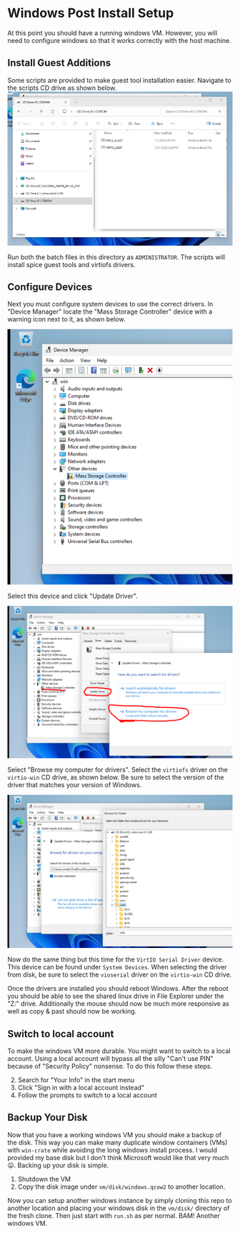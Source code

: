 # Windows Post Install Setup

At this point you should have a running windows VM. However, you will need to configure 
windows so that it works correctly with the host machine.

## Install Guest Additions
Some scripts are provided to make guest tool installation easier.
Navigate to the scripts CD drive as shown below.
![batch files iso drive](bat-iso.png)

Run both the batch files in this directory as `ADMINISTRATOR`. The scripts will install spice guest tools and virtiofs drivers.

## Configure Devices 

Next you must configure system devices to use the correct drivers. In "Device Manager" locate the 
"Mass Storage Controller" device with a warning icon next to it, as shown below.

![Mass Storage Controller](device-manager/mass-storage.png)

Select this device and click "Update Driver". 

![Update Driver](device-manager/update-driver.png)

Select "Browse my computer for drivers". Select the `virtiofs` driver on the `virtio-win` CD drive, as shown below.
Be sure to select the version of the driver that matches your version of Windows.

![Select driver](device-manager/browse-driver.png)

Now do the same thing but this time for the `VirtIO Serial Driver` device. This device can be found under `System Devices`.
When selecting the driver from disk, be sure to select the `vioserial` driver on the `virtio-win` CD drive.

Once the drivers are installed you should reboot Windows. After the reboot you should be able to see the shared linux drive 
in File Explorer under the "Z:" drive. Additionally the mouse should now be much more responsive as well as copy & past
should now be working.

## Switch to local account 
To make the windows VM more durable. You might want to switch to a local account. Using a local account will bypass 
all the silly "Can't use PIN" because of "Security Policy" nonsense. To do this follow these steps.

2. Search for "Your Info" in the start menu
3. Click "Sign in with a local account instead"
4. Follow the prompts to switch to a local account

## Backup Your Disk

Now that you have a working windows VM you should make a backup of the disk. This way you can make many duplicate window containers (VMs)
with `win-crate` while avoiding the long windows install process. I would provided my base disk but I don't think Microsoft would like 
that very much 😛. Backing up your disk is simple. 

1. Shutdown the VM
2. Copy the disk image under `vm/disk/windows.qcow2` to another location.

Now you can setup another windows instance by simply cloning this repo to another location and placing your windows disk in the `vm/disk/` directory of the fresh clone. Then just start with `run.sh` as per normal. BAM! Another windows VM.

